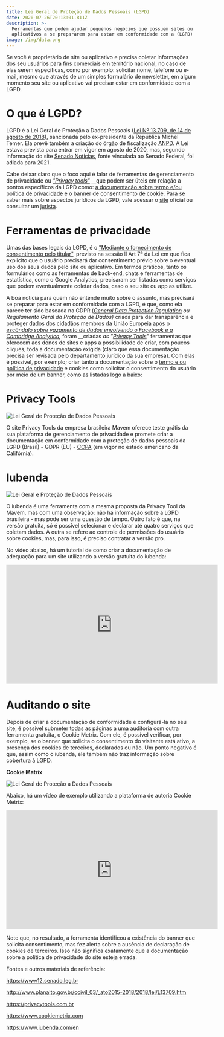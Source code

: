 ```yaml
---
title: Lei Geral de Proteção de Dados Pessoais (LGPD)
date: 2020-07-26T20:13:01.811Z
description: >-
  Ferramentas que podem ajudar pequenos negócios que possuem sites ou
  aplicativos a se prepararem para estar em conformidade com a (LGPD)
image: /img/data.png
---
```

Se você é proprietário de site ou aplicativo e precisa coletar informações dos seu usuários para fins comerciais em território nacional, no caso de elas serem específicas, como por exemplo: solicitar nome, telefone ou e-mail, mesmo que através de um simples formulário de newsletter, em algum momento seu site ou aplicativo vai precisar estar em conformidade com a LGPD.

# O que é LGPD?

LGPD é a Lei Geral de Proteção a Dados Pessoais ([Lei Nº 13.709, de 14 de agosto de 2018](http://www.planalto.gov.br/ccivil_03/_ato2015-2018/2018/lei/L13709.htm)), sancionada pelo ex-presidente da República Michel Temer. Ela prevê também a criação do órgão de fiscalização [ANPD](https://www12.senado.leg.br/noticias/materias/2019/07/09/lei-que-cria-autoridade-nacional-de-protecao-de-dados-e-sancionada-com-vetos). A Lei estava prevista para entrar em vigor em agosto de 2020, mas, segundo informação do site [Senado Notícias](https://www12.senado.leg.br/noticias/materias/2020/06/29/prorrogada-mp-que-regulamenta-beneficios-e-adia-lei-de-protecao-de-dados), fonte vinculada ao Senado Federal, foi adiada para 2021.  

Cabe deixar claro que o foco aqui é falar de ferramentas de gerenciamento de privacidade ou [_"Privacy tools"_](https://privacytech.com.br/destaque/o-crescimento-das-privacytech,350630.jhtml) __que podem ser úteis em relação a pontos específicos da LGPD como: [a documentação sobre termo e/ou política de privacidade](https://politicaprivacidade.com/) e o banner de consentimento de cookie. Para se saber mais sobre aspectos jurídicos da LGPD, vale acessar o [site](http://www.planalto.gov.br/ccivil_03/_ato2015-2018/2018/lei/L13709.htm) oficial ou consultar um [jurista](https://pt.wikipedia.org/wiki/Jurista).

# Ferramentas de privacidade 

Umas das bases legais da LGPD, é o ["Mediante o fornecimento de consentimento pelo titular"](http://www.planalto.gov.br/ccivil_03/_ato2015-2018/2018/lei/L13709.htm), previsto na sessão ll Art 7º da Lei em que fica explicito que o usuário precisará dar consentimento prévio sobre o eventual uso dos seus dados pelo site ou aplicativo. Em termos práticos, tanto os formulários como as ferramentas de back-end, chats e ferramentas de estatística, como o Google Analytics, precisaram ser listadas como serviços que podem eventualmente coletar dados, caso o seu site ou app as utilize. 

A boa notícia para quem não entende muito sobre o assunto, mas precisará se preparar para estar em conformidade com a LGPD, é que, como ela parece ter sido baseada na GDPR ([_General Data Protection Regulation_](https://gdpr.eu/) _ou Regulamento Geral da Proteção de Dados)_ criada para dar transparência e proteger dados dos cidadãos membros da União Europeia após o _[_escândalo sobre vazamento de dados envolvendo o Facebook e a Cambridge Analytica_](https://pt.wikipedia.org/wiki/Esc%C3%A2ndalo_de_dados_Facebook%E2%80%93Cambridge_Analytica),_  foram __criadas _as "_[_Privacy Tools_](https://privacytools.com.br/)_"_ ferramentas que oferecem aos donos de sites e apps a possibilidade de criar, com poucos cliques, toda a documentação exigida (claro que essa documentação precisa ser revisada pelo departamento jurídico da sua empresa). Com elas é possível, por exemplo; criar tanto a documentação sobre o [termo e ou política de privacidade](https://politicaprivacidade.com/) e cookies como solicitar o consentimento do usuário por meio de um banner, como as listadas logo a baixo:

# **Privacy Tools**

![Lei Geral de Proteção de Dados Pessoais](/img/pvt.png "Privacy Tools")

O site Privacy Tools  da empresa brasileira Mavem oferece teste grátis da sua plataforma de gerenciamento de privacidade e promete criar a documentação em conformidade com a proteção de dados pessoais da LGPD (Brasil) - GDPR (EU) - [CCPA](https://en.wikipedia.org/wiki/California_Consumer_Privacy_Act) (em vigor no estado americano da Califórnia). 

# **Iubenda**

![Lei Geral e Proteção de Dados Pessoais](/img/captura-de-tela-2020-07-28-às-12.13.19.png "iubenda")



O iubenda é uma ferramenta com a mesma proposta da Privacy Tool da Mavem, mas com uma observação: não há informação sobre a LGPD brasileira - mas pode ser uma questão de tempo. Outro fato é que, na versão gratuita, só é possível selecionar e declarar até quatro serviços que coletam dados. A outra se refere ao controle de permissões do usuário sobre cookies, mas, para isso, é preciso contratar a versão pro.  

No vídeo abaixo, há um tutorial de como criar a documentação de adequação para um site utilizando a versão gratuita do iubenda: 

<iframe width="560" height="315" src="https://www.youtube.com/embed/aEVPEc_dvDA" frameborder="0" allow="accelerometer; autoplay; encrypted-media; gyroscope; picture-in-picture" allowfullscreen></iframe>

# Auditando o site 

Depois de criar a documentação de conformidade e configurá-la no seu site, é possível submeter todas as páginas a uma auditoria com outra ferramenta gratuita, o Cookie Metrix. Com ele, é possível verificar, por exemplo, se o banner que solicita o consentimento do visitante está ativo, a presença dos cookies de terceiros, declarados ou não. Um ponto negativo é que, assim como o iubenda, ele também não traz informação sobre cobertura à LGPD.  

**Cookie Matrix**

![Lei Geral de Proteção a Dados Pessoais ](/img/captura-de-tela-2020-07-28-às-12.48.37.png "Cookie Metrix")



Abaixo, há um vídeo de exemplo utilizando a plataforma de autoria Cookie Metrix:

<iframe width="560" height="315" src="https://www.youtube.com/embed/zF51CGnMA08" frameborder="0" allow="accelerometer; autoplay; encrypted-media; gyroscope; picture-in-picture" allowfullscreen></iframe>

Note que, no resultado, a ferramenta identificou a existência do banner que solicita consentimento, mas fez alerta sobre a ausência de declaração de cookies de terceiros. Isso não significa exatamente que a documentação sobre a política de privacidade do site esteja errada. 



Fontes e outros materiais de referência: 

https://www12.senado.leg.br

http://www.planalto.gov.br/ccivil_03/_ato2015-2018/2018/lei/L13709.htm

https://privacytools.com.br

https://www.cookiemetrix.com

https://www.iubenda.com/en

